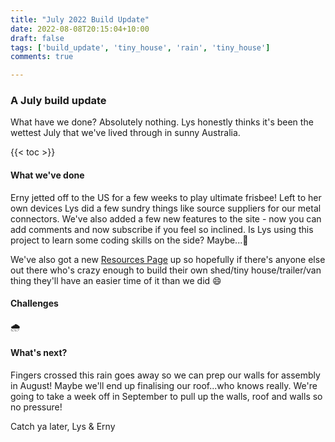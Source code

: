 ```yaml
---
title: "July 2022 Build Update"
date: 2022-08-08T20:15:04+10:00
draft: false
tags: ['build_update', 'tiny_house', 'rain', 'tiny_house']
comments: true

---
```


### A July build update

What have we done? Absolutely nothing. Lys honestly thinks it's been the wettest July that we've lived through in sunny Australia.

{{< toc >}}

#### What we've done
Erny jetted off to the US for a few weeks to play ultimate frisbee! Left to her own devices Lys did a few sundry things like source suppliers for our metal connectors. We've also added a few new features to the site - now you can add comments and now subscribe if you feel so inclined. Is Lys using this project to learn some coding skills on the side? Maybe...👀

We've also got a new [Resources Page](https://lysng.github.io/themiette/resources/) up so hopefully if there's anyone else out there who's crazy enough to build their own shed/tiny house/trailer/van thing they'll have an easier time of it than we did :smile:   

#### Challenges
🌧️

#### What's next?
Fingers crossed this rain goes away so we can prep our walls for assembly in August! Maybe we'll end up finalising our roof...who knows really. We're going to take a week off in September to pull up the walls, roof and walls so no pressure!

Catch ya later,
Lys & Erny


